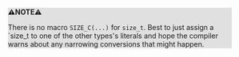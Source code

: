 <div style="margin:2em; background-color: #e0e0e0;">

<strong>⚠️NOTE️️️⚠️</strong>

There is no macro `SIZE_C(...)` for `size_t`. Best to just assign a `size_t to one of the other types's literals and hope the compiler warns about any narrowing conversions that might happen.
</div>

